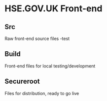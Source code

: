 # HSE.GOV.UK Front-end

## Src

Raw front-end source files -test

## Build

Front-end files for local testing/development

## Secureroot

Files for distribution, ready to go live


